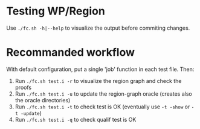 # Testing WP/Region

Use `./fc.sh -h|--help` to visualize the output before commiting changes.

# Recommanded workflow

With default configuration, put a single 'job' function in each test file.
Then:

1. Run `./fc.sh test.i -r` to visualize the region graph and check the proofs
2. Run `./fc.sh test.i -u` to update the region-graph oracle (creates also the oracle directories)
3. Run `./fc.sh test.i -t` to check test is OK (eventually use `-t -show` or `-t -update`)
4. Run `./fc.sh test.i -q` to check qualif test is OK
